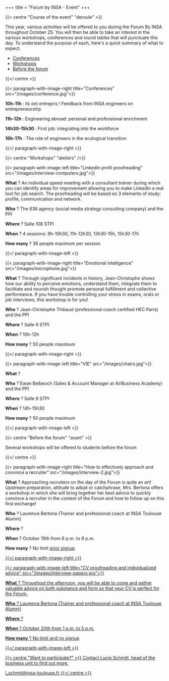 +++
title = "Forum by INSA - Event"
+++

{{< centre "Course of the event" "deroule" >}}

This year, various activities will be offered to you during the Forum By INSA
throughout October 25. You will then be able to take an interest in the various
workshops, conferences and round tables that will punctuate this day. To
understand the purpose of each, here's a quick summary of what to expect.

- [Conferences](#deroule)
- [Workshops](#ateliers)
- [Before the forum](#avant)

{{</ centre >}}


{{< paragraph-with-image-right
    title="Conferences"
    src="/images/conference.jpg">}}

**10h-11h** : Ils ont entrepris ! Feedback from INSA engineers on
entrepreneurship

**11h-12h** : Engineering abroad: personal and professional enrichment

**14h30-15h30** : First job: integrating into the workforce

**16h-17h** : The role of engineers in the ecological transition

{{</ paragraph-with-image-right >}}

{{< centre "Workshops" "ateliers" />}}

{{< paragraph-with-image-left
    title="LinkedIn profil proofreading"
    src="/images/interview-computers.jpg">}}

**What** ? An individual speed meeting with a consultant trainer during which
you can identify areas for improvement allowing you to make LinkedIn a real
tool for job search. The proofreading will be based on 3 elements of study:
profile, communication and network.

**Who** ? The 636 agency (social media strategy consulting company) and the PPI

**Where** ? Salle 108 STPI

**When** ? 4 sessions: 9h-10h30, 11h-12h30, 13h30-15h, 15h30-17h

**How many** ? 36 people maximum per session

{{</ paragraph-with-image-left >}}


{{< paragraph-with-image-right
    title="Emotional intelligence"
    src="/images/microphone.jpg">}}

**What** ? Through significant incidents in history, Jean-Christophe shows how
our ability to perceive emotions, understand them, integrate them to facilitate
and nourish thought promote personal fulfillment and collective performance. If
you have trouble controlling your stress in exams, orals or job interviews,
this workshop is for you!

**Who** ? Jean-Christophe Thibaud (professional coach certified HEC Paris) and
the PPI

**Where** ? Salle 9 STPI

**When** ? 10h-12h

**How many** ? 50 people maximum

{{</ paragraph-with-image-right >}}


{{< paragraph-with-image-left
    title="VIE"
    src="/images/chairs.jpg">}}

**What** ? 

**Who** ? Ewan Belbeoch (Sales & Account Manager at AirBusiness Academy) and the PPI

**Where** ? Salle 9 STPI

**When** ? 14h-15h30

**How many** ? 50 people maximum

{{</ paragraph-with-image-left >}}


{{< centre "Before the forum" "avant" >}}

Several workshops will be offered to students before the forum

{{</ centre >}}


{{< paragraph-with-image-right
    title="How to effectively approach and convince a recruiter"
    src="/images/interview-2.jpg">}}

**What** ? Approaching recruiters on the day of the Forum is quite an art!
Upstream preparation, attitude to adopt or catchphrase, Mrs. Bertona offers a
workshop in which she will bring together her best advice to quickly convince a
recruiter in the context of the Forum and how to follow up on this first
exchange!

**Who** ? Laurence Bertona (Trainer and professional coach at INSA Toulouse Alumni)

**Where** ? 

**When** ? October 19th from 6 p.m. to 8 p.m.

**How many** ? No limit [<u>prior
signup<u>](https://insa-toulouse.jobteaser.com/fr/events/155301-14e-edition-du-forum-by-insa)

{{</ paragraph-with-image-right >}}


{{< paragraph-with-image-left
    title="CV proofreading and individualized advice"
    src="/images/interview-papers.jpg">}}

**What** ? Throughout the afternoon, you will be able to come and gather valuable
advice on both substance and form so that your CV is perfect for the Forum.

**Who** ? Laurence Bertona (Trainer and professional coach at INSA Toulouse Alumni)

**Where** ? 

**When** ? October 20th from 1 p.m. to 5 p.m.

**How many** ? No limit and no signup

{{</ paragraph-with-image-left >}}


{{< centre "Want to participate?" >}}
Contact Lucie Schmitt, head of the business unit to find out more.

[l_schmit@insa-toulouse.fr](mailto:l_schmit@insa-toulouse.fr)
{{</ centre >}}

